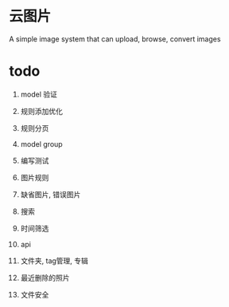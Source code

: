 云图片
===================

A simple image system that can upload, browse, convert images

todo
===================
1. model 验证
2. 规则添加优化
3. 规则分页
4. model group

5. 编写测试

6. 图片规则

7. 缺省图片, 错误图片

8. 搜索

9. 时间筛选

10. api

11. 文件夹, tag管理, 专辑

12. 最近删除的照片

13. 文件安全
